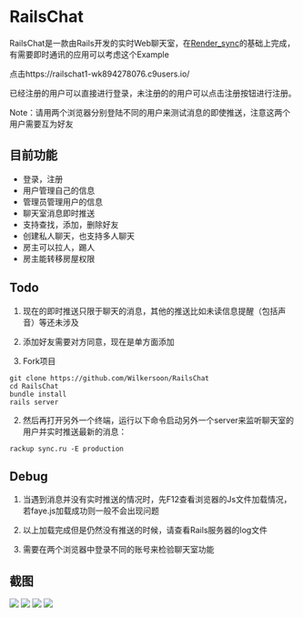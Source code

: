 # RailsChat 

RailsChat是一款由Rails开发的实时Web聊天室，在[Render_sync](https://github.com/chrismccord/render_sync)的基础上完成，有需要即时通讯的应用可以考虑这个Example

点击https://railschat1-wk894278076.c9users.io/


已经注册的用户可以直接进行登录，未注册的的用户可以点击注册按钮进行注册。

Note：请用两个浏览器分别登陆不同的用户来测试消息的即使推送，注意这两个用户需要互为好友

## 目前功能
* 登录，注册
* 用户管理自己的信息
* 管理员管理用户的信息
* 聊天室消息即时推送
* 支持查找，添加，删除好友
* 创建私人聊天，也支持多人聊天
* 房主可以拉人，踢人
* 房主能转移房屋权限

## Todo
1. 现在的即时推送只限于聊天的消息，其他的推送比如未读信息提醒（包括声音）等还未涉及
2. 添加好友需要对方同意，现在是单方面添加


1. Fork项目

  ```
  git clone https://github.com/Wilkersoon/RailsChat
  cd RailsChat
  bundle install
  rails server
  ```

2. 然后再打开另外一个终端，运行以下命令启动另外一个server来监听聊天室的用户并实时推送最新的消息：

  ```
  rackup sync.ru -E production
  ```


## Debug

1. 当遇到消息并没有实时推送的情况时，先F12查看浏览器的Js文件加载情况，若faye.js加载成功则一般不会出现问题

2. 以上加载完成但是仍然没有推送的时候，请查看Rails服务器的log文件

3. 需要在两个浏览器中登录不同的账号来检验聊天室功能


## 截图

<img src="/lib/Snip20170301_2.png">

<img src="/lib/Snip20170301_3.png">

<img src="/lib/Snip20170301_4.png">

<img src="/lib/Snip20170301_5.png">


